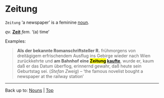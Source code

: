 # Zeitung

`Zeitung` ‘a newspaper’ is a feminine [noun](../../index.md). 

*qv.* **[Zeit](Zeit.md)** *fem.* ‘(a) time’

Examples:

> **Als der bekannte Romanschriftsteller R.** frühmorgens von dreitägigem erfrischendem Ausflug ins Gebirge wieder nach Wien zurückkehrte und **am Bahnhof eine <mark>Zeitung</mark> [kaufte](../../../verbs/k/ka/kaufen.md)**, wurde er, kaum daß er das Datum überflog, erinnernd gewahr, daß heute sein Geburtstag sei. (*Stefan Zweig*) – ‘the famous novelist bought a newspaper at the railway station’

----

Back up to: [Nouns](../../index.md) | [Top](../../../index.md)
